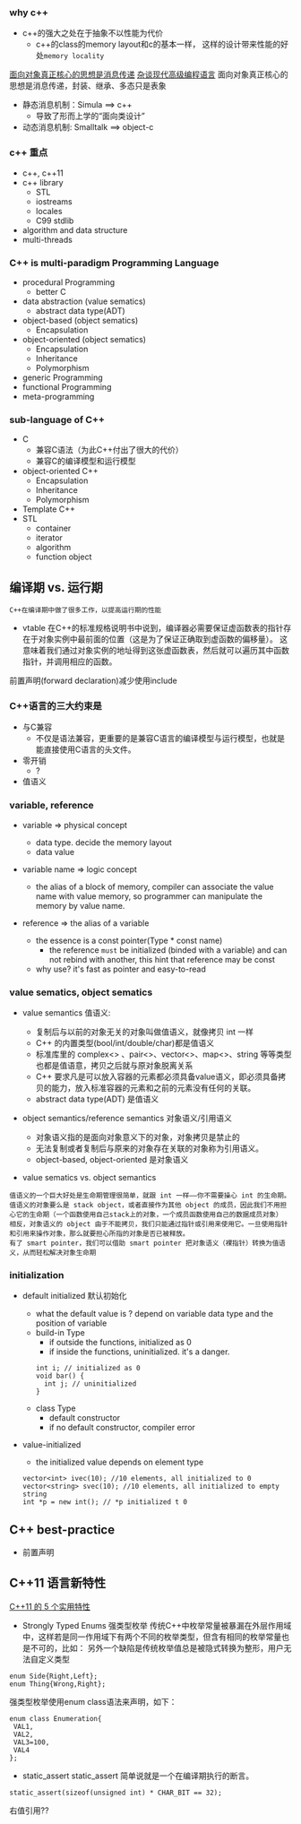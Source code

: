 ### why c++

- c++的强大之处在于抽象不以性能为代价
  - c++的class的memory layout和c的基本一样， 这样的设计带来性能的好处`memory locality`

[面向对象真正核心的思想是消息传递](http://blog.csdn.net/myan/article/details/5928531)
[杂谈现代高级编程语言](https://cxwangyi.wordpress.com/2011/06/19/%E6%9D%82%E8%B0%88%E7%8E%B0%E4%BB%A3%E9%AB%98%E7%BA%A7%E7%BC%96%E7%A8%8B%E8%AF%AD%E8%A8%80/)
面向对象真正核心的思想是消息传递，封装、继承、多态只是表象

- 静态消息机制：Simula ==> c++
  - 导致了形而上学的“面向类设计”
- 动态消息机制: Smalltalk ==> object-c



### c++ 重点
- c++, c++11
- c++ library
  - STL
  - iostreams
  - locales
  - C99 stdlib
- algorithm and data structure
- multi-threads


### C++ is multi-paradigm Programming Language
- procedural Programming
  - better C
- data abstraction (value sematics)
  - abstract data type(ADT)
- object-based (object sematics)
  - Encapsulation
- object-oriented (object sematics)
  - Encapsulation
  - Inheritance
  - Polymorphism
- generic Programming
- functional Programming
- meta-programming

### sub-language of C++
- C
  - 兼容C语法（为此C++付出了很大的代价）
  - 兼容C的编译模型和运行模型
- object-oriented C++
  - Encapsulation
  - Inheritance
  - Polymorphism
- Template C++
- STL
  - container
  - iterator
  - algorithm
  - function object




## 编译期 vs. 运行期
	C++在编译期中做了很多工作，以提高运行期的性能

- vtable
在C++的标准规格说明书中说到，编译器必需要保证虚函数表的指针存在于对象实例中最前面的位置（这是为了保证正确取到虚函数的偏移量）。 这意味着我们通过对象实例的地址得到这张虚函数表，然后就可以遍历其中函数指针，并调用相应的函数。


前置声明(forward declaration)减少使用include


### C++语言的三大约束是
- 与C兼容
  - 不仅是语法兼容，更重要的是兼容C语言的编译模型与运行模型，也就是能直接使用C语言的头文件。
- 零开销
  - ?
- 值语义

### variable, reference
- variable => physical concept
  - data type. decide the memory layout
  - data value
- variable name => logic concept
  - the alias of a block of memory, compiler can associate the value name with value memory, so programmer can manipulate the memory by value name.

- reference => the alias of a variable
  - the essence is a const pointer(Type * const name)
    - the reference `must` be initialized (binded with a variable) and can not rebind with another, this hint that reference may be const
  - why use? it's fast as pointer and easy-to-read

### value sematics, object sematics
- value semantics 值语义:
  - 复制后与以前的对象无关的对象叫做值语义，就像拷贝 int 一样
  - C++ 的内置类型(bool/int/double/char)都是值语义
  - 标准库里的 complex<> 、pair<>、vector<>、map<>、string 等等类型也都是值语意，拷贝之后就与原对象脱离关系
  - C++ 要求凡是可以放入容器的元素都必须具备value语义，即必须具备拷贝的能力，放入标准容器的元素和之前的元素没有任何的关联。
  - abstract data type(ADT) 是值语义

- object semantics/reference semantics 对象语义/引用语义
  - 对象语义指的是面向对象意义下的对象，对象拷贝是禁止的
  - 无法复制或者复制后与原来的对象存在关联的对象称为引用语义。
  - object-based, object-oriented 是对象语义

- value sematics vs. object semantics
```
值语义的一个巨大好处是生命期管理很简单，就跟 int 一样——你不需要操心 int 的生命期。值语义的对象要么是 stack object，或者直接作为其他 object 的成员，因此我们不用担心它的生命期（一个函数使用自己stack上的对象，一个成员函数使用自己的数据成员对象）
相反，对象语义的 object 由于不能拷贝，我们只能通过指针或引用来使用它。一旦使用指针和引用来操作对象，那么就要担心所指的对象是否已被释放。
有了 smart pointer，我们可以借助 smart pointer 把对象语义（裸指针）转换为值语义，从而轻松解决对象生命期
```

### initialization
- default initialized 默认初始化
  - what the default value is ? depend on variable data type and the position of variable
  - build-in Type
    - if outside the functions, initialized as 0
    - if inside the functions, uninitialized. it's a danger.
    ```
    int i; // initialized as 0
    void bar() {
      int j; // uninitialized
    }
    ```
  - class Type
    - default constructor
    - if no default constructor, compiler error

- value-initialized
  - the initialized value depends on element type
  ```
  vector<int> ivec(10); //10 elements, all initialized to 0
  vector<string> svec(10); //10 elements, all initialized to empty string
  int *p = new int(); // *p initialized t 0
  ```

## C++ best-practice
- 前置声明



## C++11 语言新特性
[C++11 的 5 个实用特性](http://blog.jobbole.com/95719/)


- Strongly Typed Enums 强类型枚举
传统C++中枚举常量被暴漏在外层作用域中，这样若是同一作用域下有两个不同的枚举类型，但含有相同的枚举常量也是不可的，比如：
另外一个缺陷是传统枚举值总是被隐式转换为整形，用户无法自定义类型
```
enum Side{Right,Left};  
enum Thing{Wrong,Right};  
```

强类型枚举使用enum class语法来声明，如下：
```
enum class Enumeration{  
 VAL1,  
 VAL2,  
 VAL3=100,  
 VAL4  
};  
```

- static_assert
static_assert 简单说就是一个在编译期执行的断言。
```
static_assert(sizeof(unsigned int) * CHAR_BIT == 32);
```


右值引用??
